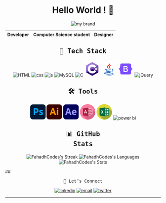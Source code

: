 # <h1 align="center"><b>Hello World ! 👋</b></h1>

<div align="center">
<img src="https://media4.giphy.com/media/v1.Y2lkPTc5MGI3NjExb2tkd2c4dGx5eWYybHUxYzYzYmFscHRpa3BuYzZhd29jbXoxaDNrayZlcD12MV9pbnRlcm5hbF9naWZfYnlfaWQmY3Q9Zw/yi9mVcEISEevwyE6AD/giphy.gif" alt="my brand">
</div>

<div align="center">

| Developer | Computer Science student | Designer |
| --------- | ------------------------ | -------- |

</div>

## <pre align="center">🧰 Tech Stack</pre>

<div align="center">
<img src="https://img.icons8.com/?size=100&id=20909&format=png&color=000000" width="50" alt="HTML">
<img src="https://img.icons8.com/?size=100&id=21278&format=png&color=000000" width="50" alt="css">
<img src="https://img.icons8.com/?size=100&id=tGvHBPJaKqEd&format=png&color=000000" width="50" alt="js">
<img src="https://img.icons8.com/?size=100&id=rgPSE6nAB766&format=png&color=000000" width="50" alt="MySQL">
<img src="https://img.icons8.com/?size=100&id=shQTXiDQiQVR&format=png&color=000000" width="50" alt="C">
<img src="image-3.png" width="50" alt="C#">
<img src="image-4.png" width="50" alt="JAVA">
<img src="image-5.png" width="50" alt="Bootstrap">
<img src="https://img.icons8.com/?size=100&id=HKNzD81eiiSc&format=png&color=000000" width="50" alt="jQuery">
</div>

## <pre align="center">🛠️ Tools</pre>

<div align="center">
<img src="image-6.png" width="50" alt="photoshop">
<img src="image-7.png" width="50" alt="illustrator">
<img src="image-8.png" width="50" alt="aftereffect">
<img src="image-9.png" width="50" alt="access">
<img src="image-10.png" width="50" alt="excel">
<img src="https://img.icons8.com/?size=100&id=3sGOUDo9nJ4k&format=png&color=000000" width="50" alt="power bi">
</div>

## <pre align="center">📊 GitHub Stats</pre>

<div align="center">

![FahadhCodes's Streak](https://github-readme-streak-stats.herokuapp.com/?user=FahadhCodes&theme=merko&hide_border=true)
![FahadhCodes's Languages](https://github-readme-stats.vercel.app/api/top-langs/?username=FahadhCodes&theme=merko&show_icons=true&hide_border=true&layout=compact)
![FahadhCodes's Stats](https://github-readme-stats.vercel.app/api?username=FahadhCodes&theme=merko&show_icons=true&hide_border=true&count_private=true)

</div>
## <pre align="center">💬 Let’s Connect</pre>

<p align="center">
  <a href="https://www.linkedin.com/in/fahadworks"><img src="https://img.shields.io/badge/LinkedIn-Connect-0A65C0?style=flat-square" alt="linkedin"></a>
  <a href="mailto:fahad.work2948@gmail.com"><img src="https://img.shields.io/badge/Email-fahad.work2948@gmail.com-yellow?style=flat-square" alt="email"></a>
  <a href="https://www.facebook.com/fahad.mohamed.2948"><img src="https://img.shields.io/badge/Facebook-Follow-0866FF?style=flat-square" alt="twitter"></a>
</p>

---
